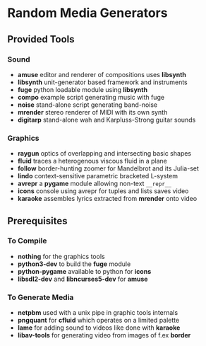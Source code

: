 # Random Media Generators

## Provided Tools

### Sound

* **amuse** editor and renderer of compositions uses **libsynth**
* **libsynth** unit-generator based framework and instruments
* **fuge** python loadable module using **libsynth**
* **compo** example script generating music with fuge
* **noise** stand-alone script generating band-noise
* **mrender** stereo renderer of MIDI with its own synth
* **digitarp** stand-alone wah and Karpluss-Strong guitar sounds

### Graphics

* **raygun** optics of overlapping and intersecting basic shapes
* **fluid** traces a heterogenous viscous fluid in a plane
* **follow** border-hunting zoomer for Mandelbrot and its Julia-set
* **lindo** context-sensitive parametric bracketed L-system
* **avrepr** a **pygame** module allowing non-text ``__repr__``
* **icons** console using avrepr for tuples and lists saves video
* **karaoke** assembles lyrics extracted from **mrender** onto video

## Prerequisites

### To Compile

* **nothing** for the graphics tools
* **python3-dev** to build the **fuge** module
* **python-pygame** available to python for **icons**
* **libsdl2-dev** and **libncurses5-dev** for **amuse**

### To Generate Media

* **netpbm** used with a unix pipe in graphic tools internals
* **pngquant** for **cfluid** which operates on a limited palette
* **lame** for adding sound to videos like done with **karaoke**
* **libav-tools** for generating video from images of f.ex  **border**

